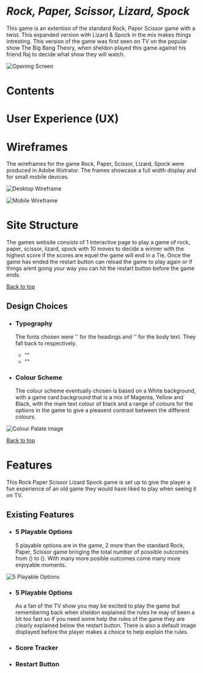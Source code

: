 # **_Rock, Paper, Scissor, Lizard, Spock_**

This game is an extention of the standard Rock, Paper Scissor game with a twist. This expanded version with Lizard & Spock in the mix makes things intresting. This version of the game was first seen on TV on the popular show The Big Bang Theory, when sheldon played this game against his friend Raj to decide what show they will watch.

![Opening Screen]()

# Contents



# User Experience (UX)

# Wireframes

The wireframes for the game Rock, Paper, Scissor, Lizard, Spock were produced in Adobe Illistrator. The frames showcase a full width display and for small mobile devices.

![Desktop Wireframe]()

![Mobile Wireframe]()


# Site Structure 

The games website consists of 1 interactive page to play a game of rock, paper, scissor, lizard, spock with 10 moves to decide a winner with the highest score if the scores are equel the game will end in a Tie. Once the game has ended the restart button can reload the game to play again or if things arent going your way you can hit the restart button before the game ends.

[Back to top](<#contents>)



## Design Choices

* ### Typography
    The fonts chosen were '' for the headings and '' for the body text. They fall back to  respectively. 
    * "" 
    * ""

 * ### Colour Scheme
    The colour scheme eventually chosen is based on a White background, with a game card background that is a mix of Magenta, Yellow and Black, with the main text colour of black and a range of colours for the options in the game to give a pleasent contrast between the different colours. 

![Colour Palate image]()

[Back to top](<#contents>)

# Features

This Rock Paper Scissor Lizard Spock game is set up to give the player a fun experience of an old game they would have liked to play when seeing it on TV.

## Existing Features  
  * ### 5 Playable Options

    5 playable options are in the game, 2 more than the standard Rock, Paper, Scissor game bringing the total number of possible outcomes from () to (). With many more posible outcomes come many more enjoyable moments.

![5 Playable Options]()


  * ### 5 Playable Options
    As a fan of the TV show you may be excited to play the game but remembering back when sheldon explained the rules he may of been a bit too fast so if you need some help the rules of the game they are clearly explained below the restart button. There is also a default image displayed before the player makes a choice to help explain the rules.

  * ### Score Tracker

  * ### Restart Button
